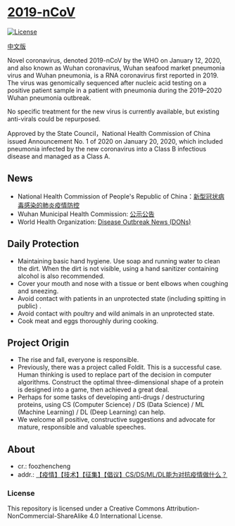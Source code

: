 [2019-nCoV](https://github.com/Contributors-of-anti-2019-nCoV/2019-nCoV)
=======
[![License](https://i.creativecommons.org/l/by-nc-sa/4.0/88x31.png)](http://creativecommons.org/licenses/by-nc-sa/4.0/) 

[中文版](./README_CN.md)

Novel coronavirus, denoted 2019-nCoV by the WHO on January 12, 2020, and also known as Wuhan coronavirus, Wuhan seafood market pneumonia virus and Wuhan pneumonia, is a RNA coronavirus first reported in 2019. The virus was genomically sequenced after nucleic acid testing on a positive patient sample in a patient with pneumonia during the 2019–2020 Wuhan pneumonia outbreak.

No specific treatment for the new virus is currently available, but existing anti-virals could be repurposed.

Approved by the State Council，National Health Commission of China issued Announcement No. 1 of 2020 on January 20, 2020, which included pneumonia infected by the new coronavirus into a Class B infectious disease and managed as a Class A.

News
---

- National Health Commission of People's Republic of China：[新型冠状病毒感染的肺炎疫情防控](http://www.nhc.gov.cn/xcs/xxgzbd/new_list.shtml)
- Wuhan Municipal Health Commission: [公示公告](http://wjw.wuhan.gov.cn/front/web/list2nd/no/710)
- World Health Organization: [Disease Outbreak News (DONs)](https://www.who.int/csr/don/en/)

Daily Protection
---

- Maintaining basic hand hygiene. Use soap and running water to clean the dirt. When the dirt is not visible, using a hand sanitizer containing alcohol is also recommended.
- Cover your mouth and nose with a tissue or bent elbows when coughing and sneezing.
- Avoid contact with patients in an unprotected state (including spitting in public) .
- Avoid contact with poultry and wild animals in an unprotected state.
- Cook meat and eggs thoroughly during cooking.

Project Origin
---

- The rise and fall, everyone is responsible.
- Previously, there was a project called Foldit. This is a successful case. Human thinking is used to replace part of the decision in computer algorithms. Construct the optimal three-dimensional shape of a protein is designed into a game, then achieved a great deal.
- Perhaps for some tasks of developing anti-drugs / destructuring proteins, using CS (Computer Science) / DS (Data Science) / ML (Machine Learning) / DL (Deep Learning) can help.
- We welcome all positive, constructive suggestions and advocate for mature, responsible and valuable speeches.

About
---

- cr.: foozhencheng
- addr.: [【疫情】【技术】【征集】【倡议】CS/DS/ML/DL能为对抗疫情做什么？](https://chaoli.club/index.php/4961)

### License  
This repository is licensed under a Creative Commons Attribution-NonCommercial-ShareAlike 4.0 International License.
